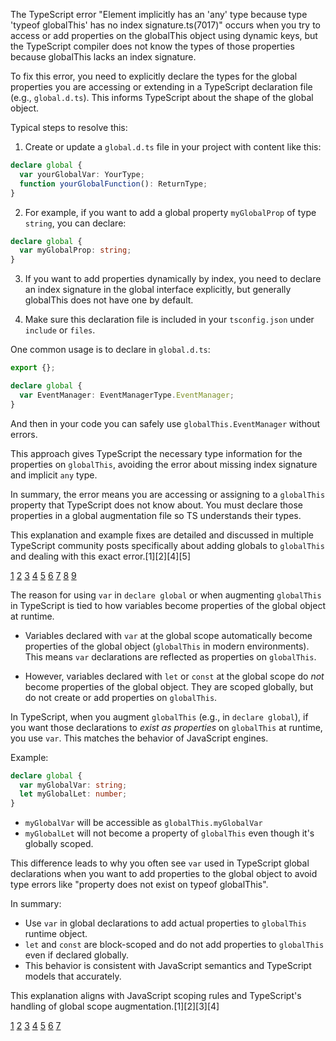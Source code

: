 The TypeScript error "Element implicitly has an 'any' type because type 'typeof globalThis' has no index signature.ts(7017)"
occurs when you try to access or add properties on the globalThis object using dynamic keys, but the TypeScript compiler does
not know the types of those properties because globalThis lacks an index signature.

To fix this error, you need to explicitly declare the types for the global properties you are accessing or extending in a
TypeScript declaration file (e.g., `global.d.ts`). This informs TypeScript about the shape of the global object.

Typical steps to resolve this:

1. Create or update a `global.d.ts` file in your project with content like this:

```ts
declare global {
  var yourGlobalVar: YourType;
  function yourGlobalFunction(): ReturnType;
}
```

2. For example, if you want to add a global property `myGlobalProp` of type `string`, you can declare:

```ts
declare global {
  var myGlobalProp: string;
}
```

3. If you want to add properties dynamically by index, you need to declare an index signature in the global interface
   explicitly, but generally globalThis does not have one by default.

4. Make sure this declaration file is included in your `tsconfig.json` under `include` or `files`.

One common usage is to declare in `global.d.ts`:

```ts
export {};

declare global {
  var EventManager: EventManagerType.EventManager;
}
```

And then in your code you can safely use `globalThis.EventManager` without errors.

This approach gives TypeScript the necessary type information for the properties on `globalThis`, avoiding the error about
missing index signature and implicit `any` type.

In summary, the error means you are accessing or assigning to a `globalThis` property that TypeScript does not know about.
You must declare those properties in a global augmentation file so TS understands their types.

This explanation and example fixes are detailed and discussed in multiple TypeScript community posts specifically about
adding globals to `globalThis` and dealing with this exact error.[1][2][4][5]

[1](https://www.gauthmath.com/solution/lukaEm9ZrGn/What-does-the-TypeScript-error-element-implicitly-has-an-any-type-because-type-t)
[2](https://stackoverflow.com/questions/68481686/type-typeof-globalthis-has-no-index-signature)
[3](https://www.reddit.com/r/code/comments/1eh489w/help_with_typescript/)
[4](https://questions.deno.com/m/1314947652852383835) [5](https://github.com/nextauthjs/next-auth/issues/8358)
[6](https://github.com/nextauthjs/next-auth/discussions/3320)
[7](https://developer.mozilla.org/en-US/docs/Web/JavaScript/Reference/Global_Objects/globalThis)
[8](https://lightrun.com/answers/nextauthjs-next-auth-property-prisma-doesnt-exist-on-global--typeof-globalthis)
[9](https://forum.makecode.com/t/typescript-error-element-implicitly-has-an-any-type-because-type-object-has-no-index-signature/16019)

The reason for using `var` in `declare global` or when augmenting `globalThis` in TypeScript is tied to how variables become
properties of the global object at runtime.

- Variables declared with `var` at the global scope automatically become properties of the global object (`globalThis` in
  modern environments). This means `var` declarations are reflected as properties on `globalThis`.

- However, variables declared with `let` or `const` at the global scope do _not_ become properties of the global object. They
  are scoped globally, but do not create or add properties on `globalThis`.

In TypeScript, when you augment `globalThis` (e.g., in `declare global`), if you want those declarations to _exist as
properties_ on `globalThis` at runtime, you use `var`. This matches the behavior of JavaScript engines.

Example:

```ts
declare global {
  var myGlobalVar: string;
  let myGlobalLet: number;
}
```

- `myGlobalVar` will be accessible as `globalThis.myGlobalVar`
- `myGlobalLet` will not become a property of `globalThis` even though it's globally scoped.

This difference leads to why you often see `var` used in TypeScript global declarations when you want to add properties to
the global object to avoid type errors like "property does not exist on typeof globalThis".

In summary:

- Use `var` in global declarations to add actual properties to `globalThis` runtime object.
- `let` and `const` are block-scoped and do not add properties to `globalThis` even if declared globally.
- This behavior is consistent with JavaScript semantics and TypeScript models that accurately.

This explanation aligns with JavaScript scoping rules and TypeScript's handling of global scope augmentation.[1][2][3][4]

[1](https://developer.mozilla.org/en-US/docs/Web/JavaScript/Reference/Statements/let)
[2](https://www.javascripttutorial.net/difference-between-var-and-let/)
[3](https://github.com/microsoft/TypeScript/issues/56442)
[4](https://stackoverflow.com/questions/59459312/using-globalthis-in-typescript)
[5](https://www.reddit.com/r/learnjavascript/comments/mrbt1q/let_vs_var_global_scope_vs_local_scope/)
[6](https://developer.mozilla.org/en-US/docs/Web/JavaScript/Reference/Global_Objects/globalThis)
[7](https://github.com/typescript-eslint/typescript-eslint/issues/3617)
